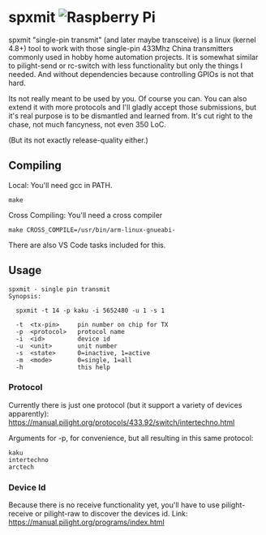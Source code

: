 # spxmit ![Raspberry Pi](https://img.shields.io/badge/-RaspberryPi-A22846.svg?logo=raspberrypi)

spxmit "single-pin transmit" (and later maybe transceive) is a linux (kernel 4.8+) tool to work with those single-pin 433Mhz China transmitters commonly used
in hobby home automation projects. It is somewhat similar to pilight-send or rc-switch with less functionality but only the things I needed. And without dependencies because controlling GPIOs is not that hard.

Its not really meant to be used by you. Of course you can. You can also extend it with more protocols and I'll gladly accept those submissions, but it's real purpose is to be dismantled and learned from. It's cut right to the chase, not much fancyness, not even 350 LoC.

(But its not exactly release-quality either.)

## Compiling
Local: You'll need gcc in PATH.
```
make
```

Cross Compiling: You'll need a cross compiler
```
make CROSS_COMPILE=/usr/bin/arm-linux-gnueabi-
```

There are also VS Code tasks included for this.

## Usage

```
spxmit - single pin transmit
Synopsis: 

  spxmit -t 14 -p kaku -i 5652480 -u 1 -s 1

  -t  <tx-pin>     pin number on chip for TX
  -p  <protocol>   protocol name
  -i  <id>         device id
  -u  <unit>       unit number
  -s  <state>      0=inactive, 1=active
  -m  <mode>       0=single, 1=all
  -h               this help
```

### Protocol
Currently there is just one protocol (but it support a variety of devices apparently): https://manual.pilight.org/protocols/433.92/switch/intertechno.html

Arguments for -p, for convenience, but all resulting in this same protocol:
```
kaku
intertechno
arctech
```

### Device Id
Because there is no receive functionality yet, you'll have to use pilight-receive or pilight-raw to discover the devices id.
Link: https://manual.pilight.org/programs/index.html
